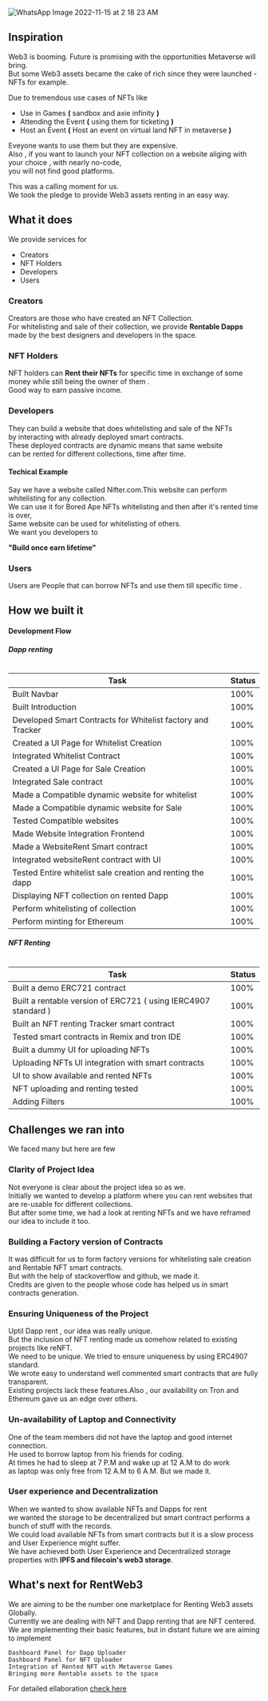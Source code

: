 ![WhatsApp Image 2022-11-15 at 2 18 23 AM](https://user-images.githubusercontent.com/71306738/202645378-173ab00f-e9f2-4373-9280-b090402b8f16.jpeg)


## Inspiration
Web3 is booming. Future is promising with the opportunities Metaverse will bring.<br/>
But some Web3 assets became the cake of rich since they were launched - NFTs for example.

Due to tremendous use cases of NFTs like

-   Use in Games **(** sandbox and axie infinity  **)**
-   Attending the Event **(** using them for ticketing **)**
-   Host an Event **(** Host an event on virtual land NFT in metaverse **)**

Eveyone wants to use them but they are expensive.<br/>
Also , if you want to launch your NFT collection on a website aliging with your choice , with nearly no-code,<br/>
you will not find good platforms.

This was a calling moment for us.<br/>
We took the pledge to provide Web3 assets renting in an easy way.

## What it does
We provide services for

-   Creators
-   NFT Holders
-   Developers
-   Users

### Creators
Creators are those who have created an NFT Collection.<br/>
For whitelisting and sale of their collection, we provide **Rentable Dapps** made by the best designers and developers in the space.

### NFT Holders
NFT holders can **Rent their NFTs** for specific time in exchange of some money while still being the owner of them .<br/>
Good way to earn passive income. 

### Developers
They can build a website that does whitelisting and sale of the NFTs <br/>
by interacting with already deployed smart contracts. <br/>
These deployed contracts are dynamic means that same website <br/> can be rented for different collections, time after time. 

#### Techical Example

Say we have a website called Nifter.com.This website can perform whitelisting for any collection.<br/>
We can use it for Bored Ape NFTs whitelisting and then after it's rented time is over,<br/>
Same website can be used for whitelisting of others.<br/>
We want you developers to 

**"Build once earn lifetime"**

### Users

Users are People that can borrow NFTs and use them till specific time .

## How we built it
#### Development Flow

##### Dapp renting  
#

| Task      | Status |
| -      | -   |
|  Built Navbar      |    100%     |
|  Built Introduction        |   100%     |
|  Developed Smart Contracts for Whitelist factory and Tracker      |    100%    |
|  Created a UI Page for Whitelist Creation         |  100%      |
|  Integrated Whitelist Contract    |      100%  |
|  Created a UI Page for Sale Creation                                           |   100%     |
|  Integrated Sale contract      |  100%      |
|  Made a Compatible dynamic website for whitelist                             |   100%     |
|  Made a Compatible dynamic website for Sale     |       100% |
| Tested Compatible websites                 |     100%   |
| Made Website Integration Frontend       |  100%      |
| Made a WebsiteRent Smart contract        |     100%   |
| Integrated websiteRent contract with UI     |      100%  |
| Tested Entire whitelist sale creation and renting the dapp                    |    100%    |
|Displaying NFT collection on rented Dapp     |     100%   |
|Perform whitelisting of collection     |     100%   |
|Perform minting for Ethereum     |     100%   |


##### NFT Renting
#
| Task      | Status |
|  -     | -   |
| Built a demo ERC721 contract        |100%    |    
| Built a rentable version of ERC721 ( using IERC4907 standard )       |  100%  |
|  Built an NFT renting Tracker smart contract       |  100%  |
| Tested smart contracts in Remix and tron IDE      | 100%   |
| Built a dummy UI for uploading NFTs      |  100%  |
| Uploading NFTs UI integration with smart contracts      |   100% |
| UI to show available and rented NFTs       |  100%  |
|NFT uploading and renting tested|100%|
|Adding Filters| 100%|
    
## Challenges we ran into
We faced many but here are few
### Clarity of Project Idea
Not everyone is clear about the project idea so as we.<br/>
Initially we wanted to develop a platform where you can rent websites that are re-usable for different collections.<br/>
But after some time, we had a look at renting NFTs and we have reframed our idea to include it too. 
### Building a Factory version of Contracts
It was difficult for us to form factory versions for whitelisting sale creation and Rentable NFT smart contracts.<br/>
But with the help of stackoverflow and github, we made it. <br/>
Credits are given to the people whose code has helped us in smart contracts generation.
### Ensuring Uniqueness of the Project
Uptil Dapp rent , our idea was really unique.<br/>
But the inclusion of NFT renting made us somehow related to existing projects like reNFT.<br/>
We need to be unique. We tried to ensure uniqueness by using ERC4907 standard. <br/>
We wrote easy to understand well commented smart contracts that are fully transparent. <br/>
Existing projects lack these features.Also , our availability on Tron and Ethereum gave us an edge over others.

### Un-availability of Laptop and Connectivity
One of the team members did not have the laptop and good internet connection.<br/>
He used to borrow laptop from his friends for coding.<br/>
At times he had to sleep at 7 P.M and wake up at 12 A.M to do work<br/>
as laptop was only free from 12 A.M to 6 A.M. But we made it.
### User experience and Decentralization
When we wanted to show available NFTs and Dapps for rent <br/>
we wanted the storage to be decentralized but smart contract performs a bunch of stuff with the records.<br/>
We could load available NFTs from smart contracts but it is a slow process and User Experience might suffer. <br/>
We have achieved both User Experience and Decentralized storage properties with **IPFS and filecoin's web3 storage**.

## What's next for RentWeb3
We are aiming to be the number one marketplace for Renting Web3 assets Globally.<br/>
Currently we are dealing with NFT and Dapp renting that are NFT centered. <br/>
We are implementing their basic features, but in distant future we are aiming to implement <br/>


    Dashboard Panel for Dapp Uploader
    Dashboard Panel for NFT Uploader
    Integration of Rented NFT with Metaverse Games
    Bringing more Rentable assets to the space
    
    
    
For detailed ellaboration [check here](https://docs.google.com/presentation/d/1K7VjFTZlBm8Kb1OLS_AryejLxx2gKepQpiN0GP66D-E/edit?usp=sharing)

    
